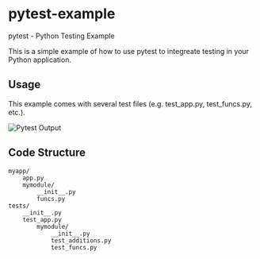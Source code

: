 # pytest-example
pytest - Python Testing Example

This is a simple example of how to use pytest to integreate testing in your Python application.


## Usage
This example comes with several test files (e.g. test_app.py, test_funcs.py, etc.).


![Pytest Output](https://github.com/ptracesecurity/pytest-example/blob/media/pytest_output.png)



## Code Structure

```
myapp/
    app.py
    mymodule/
        __init__.py
        funcs.py
tests/
    __init__.py
    test_app.py
        mymodule/
            __init__.py
            test_additions.py
            test_funcs.py
